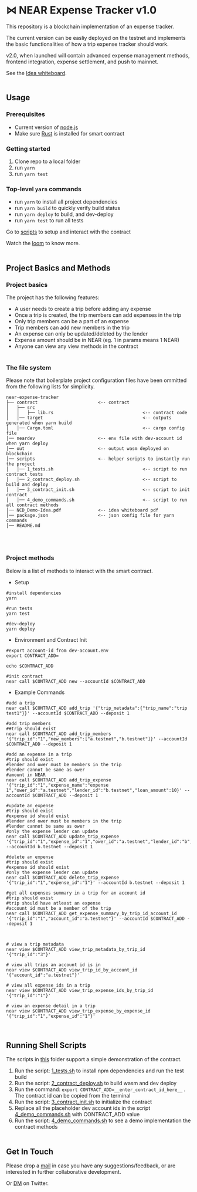 # ⋈ NEAR Expense Tracker v1.0

This repository is a blockchain implementation of an expense tracker.

The current version can be easliy deployed on the testnet and implements the basic functionalities of how a trip expense tracker should work.

v2.0, when launched will contain advanced expense management methods, frontend integration, expense settlement, and push to mainnet.

See the [Idea whiteboard](NCD-Demo-Idea.pdf).
<br /><br />

## Usage
### Prerequisites
* Current version of [node.js](https://nodejs.org/)
* Make sure [Rust](https://www.rust-lang.org/) is installed for smart contract

### Getting started
1. Clone repo to a local folder
2. run `yarn`
3. run `yarn test`

### Top-level `yarn` commands
* run `yarn` to install all project dependencies
* run `yarn build` to quickly verify build status
* run `yarn deploy` to build, and dev-deploy
* run `yarn test` to run all tests

Go to [scripts](scripts/) to setup and interact with the contract

Watch the [loom](https://www.loom.com/share/21781efda7db4828b289ea4b765515ed) to know more.
<br /><br />

## Project Basics and Methods
### Project basics
The project has the following features:
* A user needs to create a trip before adding any expense
* Once a trip is created, the trip members can add expenses in the trip
* Only trip members can be a part of an expense
* Trip members can add new members in the trip
* An expense can only be updated/deleted by the lender
* Expense amount should be in NEAR (eg. 1 in params means 1 NEAR)
* Anyone can view any view methods in the contract
<br /><br />

### The file system
Please note that boilerplate project configuration files have been ommitted from the following lists for simplicity.
```
near-expense-tracker
├── contract                       <-- contract
│   ├── src
│   │   ├── lib.rs                                  <-- contract code
│   │── target                                      <-- outputs generated when yarn build
│   │── Cargo.toml                                  <-- cargo config file
│── neardev                        <-- env file with dev-account id when yarn deploy
│── out                            <-- output wasm deployed on blockchain
│── scripts                        <-- helper scripts to instantly run the project
│   │── 1_tests.sh                                  <-- script to run contract tests
│   │── 2_contract_deploy.sh                        <-- script to build and deploy
│   │── 3_contract_init.sh                          <-- script to init contract
│   │── 4_demo_commands.sh                          <-- script to run all contract methods
│── NCD_Demo-Idea.pdf              <-- idea whiteboard pdf
│── package.json                   <-- json config file for yarn commands
│── README.md                       
```
<br /><br />

### Project methods
Below is a list of methods to interact with the smart contract.
* Setup
```Command
#install dependencies
yarn

#run tests
yarn test

#dev-deploy
yarn deploy
```

* Environment and Contract Init
```Command
#export account-id from dev-account.env
export CONTRACT_ADD=

echo $CONTRACT_ADD

#init contract
near call $CONTRACT_ADD new --accountId $CONTRACT_ADD
```

* Example Commands
```Command
#add a trip
near call $CONTRACT_ADD add_trip '{"trip_metadata":{"trip_name":"trip test1"}}' --accountId $CONTRACT_ADD --deposit 1

#add trip members
##trip should exist
near call $CONTRACT_ADD add_trip_members '{"trip_id":"1","new_members":["a.testnet","b.testnet"]}' --accountId $CONTRACT_ADD --deposit 1

#add an expense in a trip
#trip should exist
#lender and ower must be members in the trip
#lender cannot be same as ower
#amount in NEAR
near call $CONTRACT_ADD add_trip_expense '{"trip_id":"1","expense_name":"expense 1","ower_id":"a.testnet","lender_id":"b.testnet","loan_amount":10}' --accountId $CONTRACT_ADD --deposit 1

#update an expense
#trip should exist
#expense id should exist
#lender and ower must be members in the trip
#lender cannot be same as ower
#only the expense lender can update
near call $CONTRACT_ADD update_trip_expense '{"trip_id":"1","expense_id":"1","ower_id":"a.testnet","lender_id":"b","loan_amount":50}' --accountId b.testnet --deposit 1

#delete an expense
#trip should exist
#expense id should exist
#only the expense lender can update
near call $CONTRACT_ADD delete_trip_expense '{"trip_id":"1","expense_id":"1"}' --accountId b.testnet --deposit 1

#get all expenses summary in a trip for an account id
#trip should exist
#trip should have atleast an expense
#account id must be a member of the trip
near call $CONTRACT_ADD get_expense_summary_by_trip_id_account_id '{"trip_id":"1","account_id":"a.testnet"}' --accountId $CONTRACT_ADD --deposit 1



# view a trip metadata
near view $CONTRACT_ADD view_trip_metadata_by_trip_id '{"trip_id":"3"}'

# view all trips an account id is in
near view $CONTRACT_ADD view_trip_id_by_account_id '{"account_id":"a.testnet"}'

# view all expense ids in a trip
near view $CONTRACT_ADD view_trip_expense_ids_by_trip_id '{"trip_id":"1"}'

# view an expense detail in a trip
near view $CONTRACT_ADD view_trip_expense_by_expense_id '{"trip_id":"1","expense_id":"1"}'
```
<br />

## Running Shell Scripts
The scripts in [this](scripts/) folder support a simple demonstration of the contract. 

1. Run the script: [1_tests.sh](scripts/1_tests.sh) to install npm dependencies and run the test build
2. Run the script: [2_contract_deploy.sh](scripts/2_contract_deploy.sh) to build wasm and dev deploy
3. Run the command: `export CONTRACT_ADD=__enter_contract_id_here__` . The contract id can be copied from the terminal
4. Run the script: [3_contract_init.sh](scripts/3_contract_init.sh) to initialize the contract
5. Replace all the placeholder dev account ids in the script [4_demo_commands.sh](scripts/4_demo_commands.sh) with CONTRACT_ADD value
6. Run the script: [4_demo_commands.sh](scripts/4_demo_commands.sh) to see a demo implementation the contract methods
<br /><br />

## Get In Touch
Please drop a [mail](mailto:prathamesh.satya@gmail.com) in case you have any suggestions/feedback, or are interested in further collaborative development.

Or [DM](https://twitter.com/pratsatya) on Twitter.





